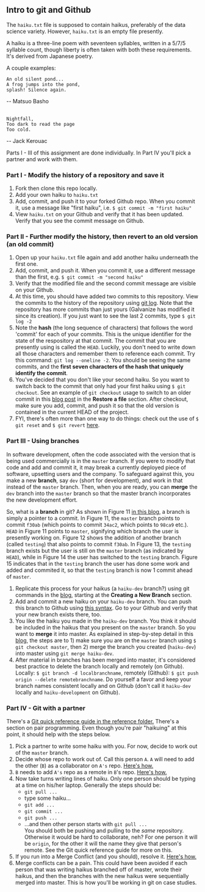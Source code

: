 ## Intro to git and Github

The `haiku.txt` file is supposed to contain haikus, preferably of the data 
science variety.  However, `haiku.txt` is an empty file presently.

A haiku is a three-line poem with seventeen syllables, written in a 5/7/5 syllable
count, though liberty is often taken with both these requirements.  It's derived
from Japanese poetry.

A couple examples:

```
An old silent pond...
A frog jumps into the pond,
splash! Silence again.
```
-- Matsuo Basho
<br>
<br>
```
Nightfall,
Too dark to read the page
Too cold.
```
-- Jack Kerouac

Parts I - III of this assignment are done individually.  In Part IV you'll pick a partner and work with them.


### Part I - Modify the history of a repository and save it
1. Fork then clone this repo locally.
2. Add your own haiku to `haiku.txt`
3. Add, commit, and push it to your forked Github repo.  When you commit it, use a message like "first haiku", i.e. `$ git commit -m "first haiku"`
4. View `haiku.txt` on your Github and verify that it has been updated.  Verify that you see the commit message on Github.


### Part II - Further modify the history, then revert to an old version (an old commit)
1. Open up your `haiku.txt` file again and add another haiku underneath the first one.
2. Add, commit, and push it.  When you commit it, use a different message than the first, e.g. `$ git commit -m "second haiku"`
3. Verify that the modified file and the second commit message are visible on your Github.
4. At this time, you should have added two commits to this repository.  View the commits to the history of the repository using [git log](https://git-scm.com/book/en/v2/Git-Basics-Viewing-the-Commit-History).  Note that the repository has more commits than just yours (Galvanize has modified it since its creation).  If you just want to see the last 2 commits, type `$ git log -2`
5. Note the **hash** (the long sequence of characters) that follows the word 'commit' for each of your commits.  This is the unique identifier for the state of the respository at that commit. The commit that you are presently using is called the `HEAD`. Luckily, you don't need to write down all those characters and remember them to reference each commit.  Try this command: `git log --oneline -2`.  You should be seeing the same commits, and the **first seven characters of the hash that uniquely identify the commit**.
6. You've decided that you don't like your second haiku.  So you want to switch back to the commit that only had your first haiku using `$ git checkout`. See an example of `git checkout` usage to switch to an older commit in this [blog post](https://opensource.com/life/16/7/how-restore-older-file-versions-git) in the **Restore a file** section. After checkout, make sure you add, commit, and push it so that the old version is contained in the current HEAD of the project. 
7. FYI, there's often more than one way to do things:  check out the use of `$ git reset` and `$ git revert` [here](https://stackabuse.com/git-revert-to-a-previous-commit/).

### Part III - Using branches
In software development, often the code associated with the version that is being used commercially is in the `master` branch.  If you were to modify that code and add and commit it, it may break a currently deployed piece of software, upsetting users and the company.  To safeguard against this, you make a new **branch**, say `dev` (short for development), and work in that instead of the `master` branch. Then, when you are ready, you can **merge** the `dev` branch into the `master` branch so that the master branch incorporates the new development effort.  

So, what is a **branch** in git?  As shown in Figure 11 [in this blog](https://git-scm.com/book/en/v2/Git-Branching-Branches-in-a-Nutshell), a branch is simply a pointer to a commit.  In Figure 11, the `master` branch points to commit `f30ab` (which points to commit `34ac2`, which points to `98ca9` etc.). `HEAD` in Figure 11 points to `master`, signifying which branch the user is presently working on.  Figure 12 shows the addition of another branch (called `testing`) that also points to commit `f30ab`.  In Figure 13, the `testing` branch exists but the user is still on the `master` branch (as indicated by `HEAD`), while in Figure 14 the user has switched to the `testing` branch.  Figure 15 indicates that in the `testing` branch the user has done some work and added and commited it, so that the `testing` branch is now 1 commit ahead of `master`.
1. Replicate this process for your haikus (a `haiku-dev` branch?) using git commands in the [blog](https://git-scm.com/book/en/v2/Git-Branching-Branches-in-a-Nutshell), starting at the **Creating a New Branch** section.  
2. Add and commit a new haiku on your `haiku-dev` branch.  You can push this branch to Github using [this syntax](https://stackoverflow.com/questions/2765421/how-do-i-push-a-new-local-branch-to-a-remote-git-repository-and-track-it-too).  Go to your Github and verify that your new branch exists there, too.
3. You like the haiku you made in the `haiku-dev` branch.  You think it should be included in the haikus that you present on the `master` branch.  So you want to **merge** it into master. As explained in step-by-step detail in this [blog](https://stackabuse.com/git-merge-branch-into-master/), the steps are to 1) make sure you are on the `master` branch using `$ git checkout master`, then 2) merge the branch you created (`haiku-dev`) into master using `git merge haiku-dev`.
4. After material in branches has been merged into master, it's considered best practice to delete the branch locally and remotely (on Github).  Locally: `$ git branch -d localbranchname`, remotely (Github): `$ git push origin --delete remotebranchname`.  Do yourself a favor and keep your branch names consistent locally and on Github (don't call it `haiku-dev` locally and `haiku-development` on Github).

### Part IV - Git with a partner
There's a [Git quick reference guide in the reference folder.](https://github.com/GalvanizeDataScience/git-intro/blob/master/reference/Git.pdf) There's a section on pair programming.  Even though you're pair "haikuing" at this point, it should help with the steps below.  
1. Pick a partner to write some haiku with you. For now, decide to work out of the `master` branch.
2. Decide whose repo to work out of.  Call this person `A`.  `A` will need to add the other (`B`)
   as a collaborator on `A's` repo.  [Here's how.](https://help.github.com/articles/inviting-collaborators-to-a-personal-repository/)
3. `B` needs to add `A's` repo as a remote in `B`'s repo.  [Here's how.](https://help.github.com/articles/adding-a-remote/)
4. Now take turns writing lines of haiku.  Only one person should be typing at a time on his/her laptop. Generally the steps should be:
   * `git pull ...`
   * type some haiku...
   * `git add ...`
   * `git commit ...`
   * `git push ...`
   * ...and then other person starts with `git pull ...` <br>
   You should both be pushing and pulling to the *same* repository.  Otherwise it would be hard to collaborate, neh?  For one person it will be `origin`, for the other it will the name they give that person's remote.  See the Git quick reference guide for more on this.
5. If you run into a Merge Conflict (and you should), resolve it.  [Here's how.](https://help.github.com/articles/resolving-a-merge-conflict-using-the-command-line/)
6. Merge conflicts can be a pain.  This could have been avoided if each person that was writing haikus branched off of master, wrote their haikus, and then the branches with the new haikus were sequentially merged into master.  This is how you'll be working in git on case studies.
